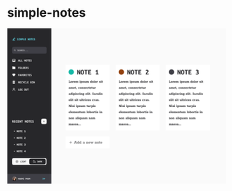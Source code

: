 # simple-notes

![All-notes](https://github.com/naomi-pham/simple-notes/blob/1346ef834422a0e73389c6403def3af7bb0f70c9/images/%23all-notes%20(1).png)

